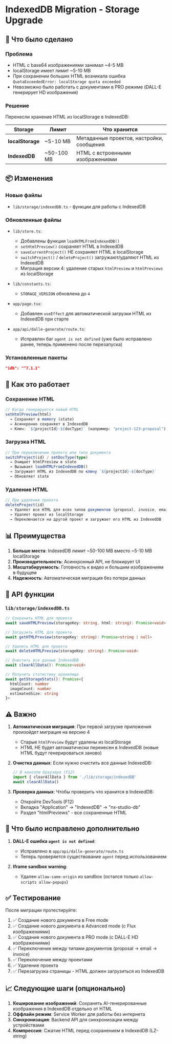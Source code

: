 # IndexedDB Migration - Storage Upgrade

## 🎯 Что было сделано

### Проблема
- HTML с base64 изображениями занимал ~4-5 MB
- localStorage имеет лимит ~5-10 MB
- При сохранении больших HTML возникала ошибка `QuotaExceededError: localStorage quota exceeded`
- Невозможно было работать с документами в PRO режиме (DALL-E генерирует HD изображения)

### Решение
Перенесли хранение HTML из localStorage в IndexedDB:

| Storage | Лимит | Что хранится |
|---------|-------|--------------|
| **localStorage** | ~5-10 MB | Метаданные проектов, настройки, сообщения |
| **IndexedDB** | ~50-100 MB | HTML с встроенными изображениями |

## 📦 Изменения

### Новые файлы
- `lib/storage/indexedDB.ts` - функции для работы с IndexedDB

### Обновленные файлы
- `lib/store.ts`:
  - Добавлены функции `loadHTMLFromIndexedDB()`
  - `setHtmlPreview()` сохраняет HTML в IndexedDB
  - `saveCurrentProject()` НЕ сохраняет HTML в localStorage
  - `switchProject()` / `deleteProject()` загружают/удаляют HTML из IndexedDB
  - Миграция версии 4: удаление старых `htmlPreview` и `htmlPreviews` из localStorage

- `lib/constants.ts`:
  - `STORAGE_VERSION` обновлена до `4`

- `app/page.tsx`:
  - Добавлен `useEffect` для автоматической загрузки HTML из IndexedDB при старте

- `app/api/dalle-generate/route.ts`:
  - Исправлен баг `agent is not defined` (уже было исправлено ранее, теперь применено после перезапуска)

### Установленные пакеты
```json
"idb": "^7.1.1"
```

## 🚀 Как это работает

### Сохранение HTML
```typescript
// Когда генерируется новый HTML
setHtmlPreview(html)
  → Сохраняет в memory (state)
  → Асинхронно сохраняет в IndexedDB
  → Ключ: `${projectId}-${docType}` (например: "project-123-proposal")
```

### Загрузка HTML
```typescript
// При переключении проекта или типа документа
switchProject(id) / setDocType(type)
  → Очищает htmlPreview в state
  → Вызывает loadHTMLFromIndexedDB()
  → Загружает HTML из IndexedDB по ключу `${projectId}-${docType}`
  → Обновляет state
```

### Удаление HTML
```typescript
// При удалении проекта
deleteProject(id)
  → Удаляет все HTML для всех типов документов (proposal, invoice, email, etc.)
  → Удаляет проект из localStorage
  → Переключается на другой проект и загружает его HTML из IndexedDB
```

## 📊 Преимущества

1. **Больше места**: IndexedDB лимит ~50-100 MB вместо ~5-10 MB localStorage
2. **Производительность**: Асинхронный API, не блокирует UI
3. **Масштабируемость**: Готовность к видео и большим изображениям в будущем
4. **Надежность**: Автоматическая миграция без потери данных

## 🔧 API функции

### `lib/storage/indexedDB.ts`

```typescript
// Сохранить HTML для проекта
await saveHTMLPreview(storageKey: string, html: string): Promise<void>

// Загрузить HTML для проекта
await getHTMLPreview(storageKey: string): Promise<string | null>

// Удалить HTML для проекта
await deleteHTMLPreview(storageKey: string): Promise<void>

// Очистить все данные IndexedDB
await clearAllData(): Promise<void>

// Получить статистику хранилища
await getStorageStats(): Promise<{
  htmlCount: number
  imageCount: number
  estimatedSize: string
}>
```

## ⚠️ Важно

1. **Автоматическая миграция**: При первой загрузке приложения произойдет миграция на версию 4
   - Старые `htmlPreview` будут удалены из localStorage
   - HTML НЕ будет автоматически перенесен в IndexedDB (новые HTML будут генерироваться заново)

2. **Очистка данных**: Если нужно очистить все данные IndexedDB:
   ```javascript
   // В консоли браузера (F12)
   import { clearAllData } from './lib/storage/indexedDB'
   await clearAllData()
   ```

3. **Проверка данных**: Чтобы проверить что хранится в IndexedDB:
   - Откройте DevTools (F12)
   - Вкладка "Application" → "IndexedDB" → "nx-studio-db"
   - Раздел "htmlPreviews" - все сохраненные HTML

## 🐛 Что было исправлено дополнительно

1. **DALL-E ошибка `agent is not defined`**:
   - Исправлено в `app/api/dalle-generate/route.ts`
   - Теперь проверяется существование `agent` перед использованием

2. **Iframe sandbox warning**:
   - Удален `allow-same-origin` из sandbox (остался только `allow-scripts allow-popups`)

## ✅ Тестирование

После миграции протестируйте:

1. ✅ Создание нового документа в Free mode
2. ✅ Создание нового документа в Advanced mode (с Flux изображениями)
3. ✅ Создание нового документа в PRO mode (с DALL-E HD изображениями)
4. ✅ Переключение между типами документов (proposal → email → invoice)
5. ✅ Переключение между проектами
6. ✅ Удаление проекта
7. ✅ Перезагрузка страницы - HTML должен загрузиться из IndexedDB

## 📈 Следующие шаги (опционально)

1. **Кеширование изображений**: Сохранять AI-генерированные изображения в IndexedDB отдельно от HTML
2. **Оффлайн режим**: Service Worker для работы без интернета
3. **Синхронизация**: Backend API для синхронизации между устройствами
4. **Компрессия**: Сжатие HTML перед сохранением в IndexedDB (LZ-string)



